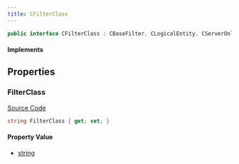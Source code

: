 ```yaml
---
title: CFilterClass
---
```


```csharp
public interface CFilterClass : CBaseFilter, CLogicalEntity, CServerOnlyEntity, CBaseEntity, CEntityInstance, ISchemaClass<CEntityInstance>, ISchemaClass<CBaseEntity>, ISchemaClass<CServerOnlyEntity>, ISchemaClass<CLogicalEntity>, ISchemaClass<CBaseFilter>, ISchemaClass<CFilterClass>, ISchemaField, ISchemaClass, INativeHandle
```

#### Implements

## Properties

### FilterClass

[Source Code](https://github.com/swiftly-solution/swiftlys2/blob/main/managed/src/SwiftlyS2.Generated/Schemas/Interfaces/CFilterClass.cs#L17)

```csharp
string FilterClass { get; set; }
```

#### Property Value

- [string](https://learn.microsoft.com/dotnet/api/system.string)

